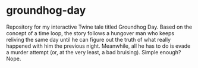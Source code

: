 # groundhog-day
Repository for my interactive Twine tale titled Groundhog Day. Based on the concept of a time loop, the story follows a hungover man who keeps reliving the same day until he can figure out the truth of what really happened with him the previous night. Meanwhile, all he has to do is evade a murder attempt (or, at the very least, a bad bruising). Simple enough? Nope. 
